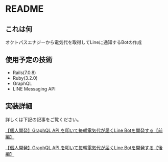 # README

## これは何
オクトパスエナジーから電気代を取得してLineに通知するBotの作成

## 使用予定の技術
- Rails(7.0.8)
- Ruby(3.2.0)
- GraphQL
- LINE Messaging API

## 実装詳細
詳しくは下記の記事をご覧ください。

[【個人開発】GraphQL API を叩いて毎朝電気代が届くLine Botを開発する【前編】](https://qiita.com/kim_t0814/items/d7346d19529ca2315fe3)

[【個人開発】GraphQL API を叩いて毎朝電気代が届くLine Botを開発する【後編】](https://qiita.com/kim_t0814/items/b5f881624633accd84a6)

